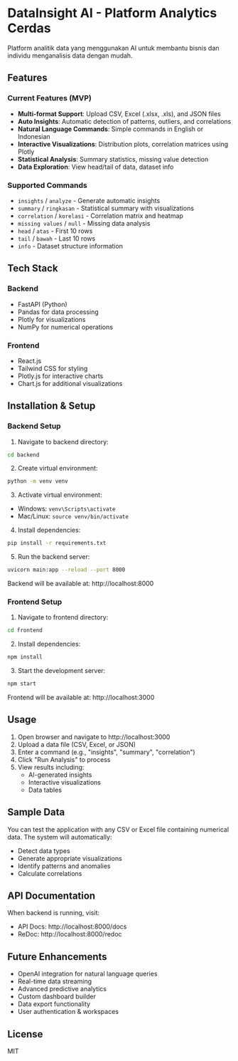 # DataInsight AI - Platform Analytics Cerdas

Platform analitik data yang menggunakan AI untuk membantu bisnis dan individu menganalisis data dengan mudah.

## Features

### Current Features (MVP)
- **Multi-format Support**: Upload CSV, Excel (.xlsx, .xls), and JSON files
- **Auto Insights**: Automatic detection of patterns, outliers, and correlations
- **Natural Language Commands**: Simple commands in English or Indonesian
- **Interactive Visualizations**: Distribution plots, correlation matrices using Plotly
- **Statistical Analysis**: Summary statistics, missing value detection
- **Data Exploration**: View head/tail of data, dataset info

### Supported Commands
- `insights` / `analyze` - Generate automatic insights
- `summary` / `ringkasan` - Statistical summary with visualizations
- `correlation` / `korelasi` - Correlation matrix and heatmap
- `missing values` / `null` - Missing data analysis
- `head` / `atas` - First 10 rows
- `tail` / `bawah` - Last 10 rows  
- `info` - Dataset structure information

## Tech Stack

### Backend
- FastAPI (Python)
- Pandas for data processing
- Plotly for visualizations
- NumPy for numerical operations

### Frontend
- React.js
- Tailwind CSS for styling
- Plotly.js for interactive charts
- Chart.js for additional visualizations

## Installation & Setup

### Backend Setup

1. Navigate to backend directory:
```bash
cd backend
```

2. Create virtual environment:
```bash
python -m venv venv
```

3. Activate virtual environment:
- Windows: `venv\Scripts\activate`
- Mac/Linux: `source venv/bin/activate`

4. Install dependencies:
```bash
pip install -r requirements.txt
```

5. Run the backend server:
```bash
uvicorn main:app --reload --port 8000
```

Backend will be available at: http://localhost:8000

### Frontend Setup

1. Navigate to frontend directory:
```bash
cd frontend
```

2. Install dependencies:
```bash
npm install
```

3. Start the development server:
```bash
npm start
```

Frontend will be available at: http://localhost:3000

## Usage

1. Open browser and navigate to http://localhost:3000
2. Upload a data file (CSV, Excel, or JSON)
3. Enter a command (e.g., "insights", "summary", "correlation")
4. Click "Run Analysis" to process
5. View results including:
   - AI-generated insights
   - Interactive visualizations
   - Data tables

## Sample Data

You can test the application with any CSV or Excel file containing numerical data. The system will automatically:
- Detect data types
- Generate appropriate visualizations
- Identify patterns and anomalies
- Calculate correlations

## API Documentation

When backend is running, visit:
- API Docs: http://localhost:8000/docs
- ReDoc: http://localhost:8000/redoc

## Future Enhancements

- OpenAI integration for natural language queries
- Real-time data streaming
- Advanced predictive analytics
- Custom dashboard builder
- Data export functionality
- User authentication & workspaces

## License

MIT